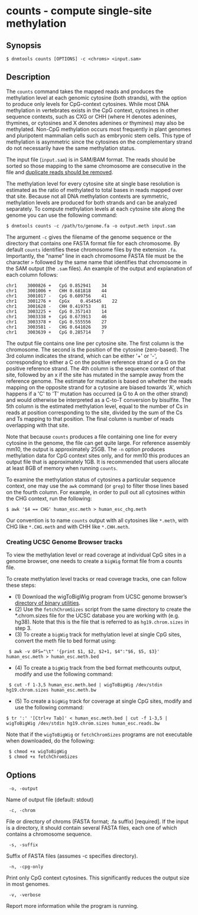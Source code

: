 # counts - compute single-site methylation

## Synopsis
```
$ dnmtools counts [OPTIONS] -c <chroms> <input.sam>
```


## Description

The `counts` command takes the mapped reads and produces the
methylation level at each genomic cytosine (both strands), with the
option to produce only levels for CpG-context cytosines.  While most
DNA methylation in vertebrates exists in the CpG context, cytosines in
other sequence contexts, such as CXG or CHH (where H denotes adenines,
thymines, or cytosines and X denotes adenines or thymines) may also be
methylated. Non-CpG methylation occurs most frequently in plant
genomes and pluripotent mammalian cells such as embryonic stem cells.
This type of methylation is asymmetric since the cytosines on the
complementary strand do not necessarily have the same methylation
status.

The input file (`input.sam`) is in SAM/BAM format. The reads should be
sorted so those mapping to the same chromosome are consecutive in the
file and [duplicate reads should be removed](../../utils/uniq).

The methylation level for every cytosine site at single base
resolution is estimated as the ratio of methylated to total bases in
reads mapped over that site. Because not all DNA methylation contexts
are symmetric, methylation levels are produced for both strands and
can be analyzed separately. To compute methylation levels at each
cytosine site along the genome you can use the following command:

```
$ dnmtools counts -c /path/to/genome.fa -o output.meth input.sam
```

The argument `-c` gives the filename of the genome sequence or the
directory that contains one FASTA format file for each chromosome. By
default `counts` identifies these chromosome files by the extension
`.fa`. Importantly, the "name" line in each chromosome FASTA file must
be the character `>` followed by the same name that identifies that
chromosome in the SAM output (the `.sam` files). An example of the
output and explanation of each column follows:

```
chr1    3000826 +   CpG 0.852941    34
chr1    3001006 +   CHH 0.681818    44
chr1    3001017 -   CpG 0.609756    41
chr1    3001276 +   CpGx    0.454545    22
chr1    3001628 -   CHH 0.419753    81
chr1    3003225 +   CpG 0.357143    14
chr1    3003338 +   CpG 0.673913    46
chr1    3003378 +   CpG 0.555556    27
chr1    3003581 -   CHG 0.641026    39
chr1    3003639 +   CpG 0.285714    7
```

The output file contains one line per cytosine site. The first column
is the chromosome. The second is the position of the cytosine
(zero-based). The 3rd column indicates the strand, which can be either
'+' or '-', corresponding to either a C on the positive reference
strand or a G on the positive reference strand. The 4th column is the
sequence context of that site, followed by an x if the site has
mutated in the sample away from the reference genome. The estimate for
mutation is based on whether the reads mapping on the opposite strand
for a cytosine are biased towards 'A', which happens if a 'C' to 'T'
mutation has occurred (a G to A on the other strand) and would
otherwise be interpreted as a C-to-T conversion by bisulfite. The 5th
column is the estimated methylation level, equal to the number of Cs
in reads at position corresponding to the site, divided by the sum of
the Cs and Ts mapping to that position. The final column is number of
reads overlapping with that site.

Note that because `counts` produces a file containing one line for
every cytosine in the genome, the file can get quite large. For
reference assembly mm10, the output is approximately 25GB. The `-n`
option produces methylation data for CpG context sites only, and for
mm10 this produces an output file that is approximately 1GB. It is
recommended that users allocate at least 8GB of memory when running
`counts`.

To examine the methylation status of cytosines a particular sequence
context, one may use the `awk` command (or `grep`) to filter those
lines based on the fourth column. For example, in order to pull out
all cytosines within the CHG context, run the following:

```
$ awk '$4 == CHG' human_esc.meth > human_esc_chg.meth
```

Our convention is to name `counts` output with all cytosines like
`*.meth`, with CHG like `*.CHG.meth` and with CHH like `*.CHH.meth`.

### Creating UCSC Genome Browser tracks

To view the methylation level or read coverage at individual CpG sites
in a genome browser, one needs to create a `bigWig` format file from a
counts file.

To create methylation level tracks or read coverage tracks, one can
follow these steps:

* (1) Download the wigToBigWig program from UCSC genome browser’s
  [directory of binary utilities](http://hgdownload.cse.ucsc.edu/admin/exe/).
* (2) Use the `fetchChromSizes` script from the same directory to
  create the \*.chrom.sizes file for the UCSC database you are
  working with (e.g. hg38). Note that this is the file that is
  referred to as `hg19.chrom.sizes` in step 3.
* (3) To create a `bigWig` track for methylation level at single CpG sites,
  convert the meth file to bed format using:
```
 $ awk -v OFS="\t" '{print $1, $2, $2+1, $4":"$6, $5, $3}' human_esc.meth > human_esc.meth.bed
```
* (4) To create a `bigWig` track from the bed format methcounts
  output, modify and use the following command:
```
 $ cut -f 1-3,5 human_esc.meth.bed | wigToBigWig /dev/stdin hg19.chrom.sizes human_esc.meth.bw
```
* (5) To create a `bigWig` track for coverage at single CpG sites, modify
  and use the following command:
```
$ tr ':' '[Ctrl+v Tab]' < human_esc.meth.bed | cut -f 1-3,5 | wigToBigWig /dev/stdin hg19.chrom.sizes human_esc.reads.bw
```

Note that if the `wigToBigWig` or `fetchChromSizes` programs are not
executable when downloaded, do the following:

```
 $ chmod +x wigToBigWig
 $ chmod +x fetchChromSizes
```

## Options

```
 -o, -output
```

Name of output file (default: stdout)

```
 -c, -chrom
```

File or directory of chroms (FASTA format; .fa suffix) [required].  If
the input is a directory, it should contain several FASTA files, each
one of which contains a chromosome sequence.

```
 -s, -suffix
```

Suffix of FASTA files (assumes -c specifies directory).

```
 -n, -cpg-only
```

Print only CpG context cytosines. This significantly reduces the
output size in most genomes.

```
 -v, -verbose
```

Report more information while the program is running.
